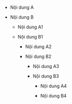 * Nội dung A

* Nội dung B

    + Nội dung A1

    + Nội dung B1

        - Nội dung A2

        - Nội dung B2
        
			* Nội dung A3
			
			* Nội dung B3
				
				* Nội dung A4
				
				* Nội dung B4
